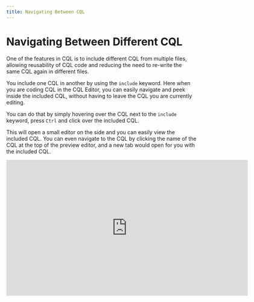 ```yaml
---
title: Navigating Between CQL
---
```


# Navigating Between Different CQL

One of the features in CQL is to include different CQL from multiple files, allowing reusability of CQL code and reducing the need to re-write the same CQL again in different files.

You include one CQL in another by using the `include` keyword. Here when you are coding CQL in the CQL Editor, you can easily navigate and peek inside the included CQL, without having to leave the CQL you are currently editing.

You can do that by simply hovering over the CQL next to the `include` keyword, press `Ctrl` and click over the included CQL.

This will open a small editor on the side and you can easily view the included CQL. You can even navigate to the CQL by clicking the name of the CQL at the top of the preview editor, and a new tab would open for you with the included CQL.

<iframe title="vimeo-player" src="https://player.vimeo.com/video/1084157782?h=8dd7c6d6c9" width="640" height="360" frameborder="0"    allowfullscreen></iframe>
